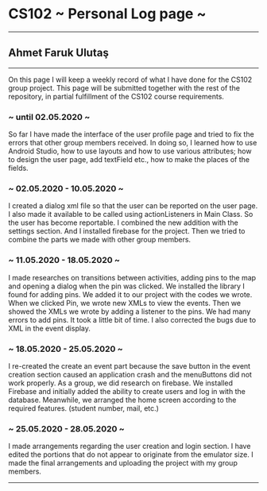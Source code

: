 # CS102 ~ Personal Log page ~
****
## Ahmet Faruk Ulutaş
****

On this page I will keep a weekly record of what I have done for the CS102 group project. This page will be submitted together with the rest of the repository, in partial fulfillment of the CS102 course requirements.

### ~ until 02.05.2020 ~
So far I have made the interface of the user profile page and tried to fix the errors that other group members received. In doing so, I learned how to use Android Studio, how to use layouts and how to use various attributes; how to design the user page, add textField etc., how to make the places of the fields.
### ~ 02.05.2020 - 10.05.2020 ~
I created a dialog xml file so that the user can be reported on the user page. I also made it available to be called using actionListeners in Main Class. So the user has become reportable. I combined the new addition with the settings section. And I installed firebase for the project. Then we tried to combine the parts we made with other group members.
### ~ 11.05.2020 - 18.05.2020 ~
I made researches on transitions between activities, adding pins to the map and opening a dialog when the pin was clicked. We installed the library I found for adding pins. We added it to our project with the codes we wrote. When we clicked Pin, we wrote new XMLs to view the events. Then we showed the XMLs we wrote by adding a listener to the pins. We had many errors to add pins. It took a little bit of time. I also corrected the bugs due to XML in the event display.
### ~ 18.05.2020 - 25.05.2020 ~
I re-created the create an event part because the save button in the event creation section caused an application crash and the menuButtons did not work properly. As a group, we did research on firebase. We installed Firebase and initially added the ability to create users and log in with the database. Meanwhile, we arranged the home screen according to the required features. (student number, mail, etc.)
### ~ 25.05.2020 - 28.05.2020 ~
I made arrangements regarding the user creation and login section. I have edited the portions that do not appear to originate from the emulator size. I made the final arrangements and uploading the project with my group members.
****
